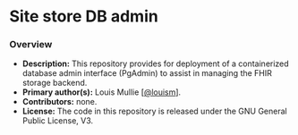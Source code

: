 # Site store DB admin

### Overview

- **Description:** This repository provides for deployment of a containerized database admin interface (PgAdmin) to assist in managing the FHIR storage backend.
- **Primary author(s):** Louis Mullie [[@louism](https://github.com/louismullie)].
- **Contributors:** none.
- **License:** The code in this repository is released under the GNU General Public License, V3.
